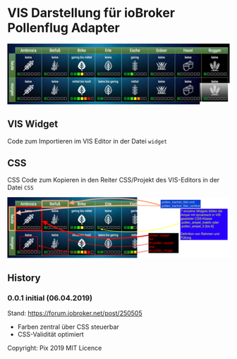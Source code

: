 # VIS Darstellung für ioBroker Pollenflug Adapter

![Screenshot](screenshot.jpg)

## VIS Widget
Code zum Importieren im VIS Editor in der Datei ``widget`` 

## CSS
CSS Code zum Kopieren in den Reiter CSS/Projekt des VIS-Editors in der Datei ``CSS``

![Screenshot](screenshot_detail.png)

## History
### 0.0.1 initial (06.04.2019)
Stand: https://forum.iobroker.net/post/250505
+ Farben zentral über CSS steuerbar
+ CSS-Validität optimiert

Copyright: Pix 2019
MIT Licence
